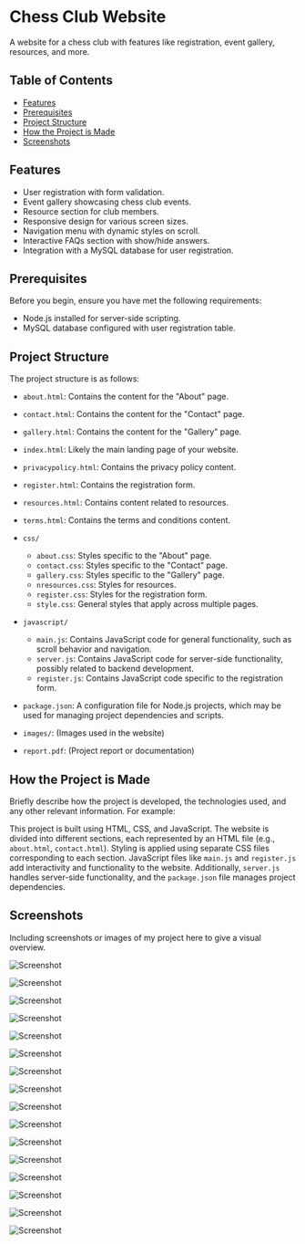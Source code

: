 # Chess Club Website

A website for a chess club with features like registration, event gallery, resources, and more.

## Table of Contents

- [Features](#features)
- [Prerequisites](#prerequisites)
- [Project Structure](#project-structure)
- [How the Project is Made](#how-the-project-is-made)
- [Screenshots](#screenshots)

## Features

- User registration with form validation.
- Event gallery showcasing chess club events.
- Resource section for club members.
- Responsive design for various screen sizes.
- Navigation menu with dynamic styles on scroll.
- Interactive FAQs section with show/hide answers.
- Integration with a MySQL database for user registration.

## Prerequisites

Before you begin, ensure you have met the following requirements:

- Node.js installed for server-side scripting.
- MySQL database configured with user registration table.

## Project Structure

The project structure is as follows:

- `about.html`: Contains the content for the "About" page.
- `contact.html`: Contains the content for the "Contact" page.
- `gallery.html`: Contains the content for the "Gallery" page.
- `index.html`: Likely the main landing page of your website.
- `privacypolicy.html`: Contains the privacy policy content.
- `register.html`: Contains the registration form.
- `resources.html`: Contains content related to resources.
- `terms.html`: Contains the terms and conditions content.

- `css/`
  - `about.css`: Styles specific to the "About" page.
  - `contact.css`: Styles specific to the "Contact" page.
  - `gallery.css`: Styles specific to the "Gallery" page.
  - `nresources.css`: Styles for resources.
  - `register.css`: Styles for the registration form.
  - `style.css`: General styles that apply across multiple pages.

- `javascript/`
  - `main.js`: Contains JavaScript code for general functionality, such as scroll behavior and navigation.
  - `server.js`: Contains JavaScript code for server-side functionality, possibly related to backend development.
  - `register.js`: Contains JavaScript code specific to the registration form. 

- `package.json`: A configuration file for Node.js projects, which may be used for managing project dependencies and scripts.

- `images/`: (Images used in the website)
- `report.pdf`: (Project report or documentation)


## How the Project is Made

Briefly describe how the project is developed, the technologies used, and any other relevant information. For example:

This project is built using HTML, CSS, and JavaScript. The website is divided into different sections, each represented by an HTML file (e.g., `about.html`, `contact.html`). Styling is applied using separate CSS files corresponding to each section. JavaScript files like `main.js` and `register.js` add interactivity and functionality to the website. Additionally, `server.js` handles server-side functionality, and the `package.json` file manages project dependencies.

## Screenshots

Including screenshots or images of my project here to give a visual overview.

![Screenshot](https://drive.google.com/uc?id=1uZaxQ7PPS4RYbRqxBBbD695hOAOpc1_v)

![Screenshot](https://drive.google.com/uc?id=1XZYqbT-A1cdgBwxE8fbLViT6b2bpB-NI)

![Screenshot](https://drive.google.com/uc?id=1W9q5nzmpvbV43Wjtm5rVTIfC79CUGdwR)

![Screenshot](https://drive.google.com/uc?id=1vrAxM00xcYJFfwijGkdG0CDc8aWZkamX)

![Screenshot](https://drive.google.com/uc?id=1W-tMi2o9iPZ1ux0gWiCx05AbdaFwasDD)

![Screenshot](https://drive.google.com/uc?id=19vpuZkR_OV6TmOE3-uKTjH7KTAb8l3El)

![Screenshot](https://drive.google.com/uc?id=1Zs9MAyWpKSJIPk2l5uXuSzzK_Jjp136z)

![Screenshot](https://drive.google.com/uc?id=1lxebreIaeq3md-KwYj3RdMXC9ayH29La)

![Screenshot](https://drive.google.com/uc?id=1qL4S2hniKCXcFvld6izxAgWlDITSjfRk)

![Screenshot](https://drive.google.com/uc?id=1uYgxXzW5IATHrHXbI2FgE_1xxaLLRisY)

![Screenshot](https://drive.google.com/uc?id=1EAUNPR1J-wtyYLbsU5b7GvjG1Q8D7up1)

![Screenshot](https://drive.google.com/uc?id=1rnto6B9WK24fW0y2I5WeSyyS8Pwx1y3R)

![Screenshot](https://drive.google.com/uc?id=1kV1541N_V0QeG-VAki8_zZH08MGYRhIC)

![Screenshot](https://drive.google.com/uc?id=1CllXKSG2NZA_AvAGXq0nK-KFss-kIRjU)

![Screenshot](https://drive.google.com/uc?id=1o3Heh8q6hDTnCZLhGZMEzyOx0rp9zHCj)

![Screenshot](https://drive.google.com/uc?id=1VpzecVJ_zhHXW5989rrSRgeN-7JX6FlS)
